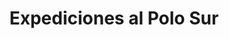 ﻿---
title: "Expediciones al Polo Sur"
permalink: periodes_901.html
layout: periode
dataInici: 1910-06
dataFi: 1912-01
sidebar: periodes
pares:
  - id: 309
    title: "Edad Contemporánea"
    dataInici: "(1776)"

fills:
jocsPrincipals:
  - title: "1911 Amundsen vs Scott"
    bggId: 124847
    dataInici: 
    dataFi: 

jocsEscenaris:
jocsEpoca:
jocsEpocaEscenaris:
---
